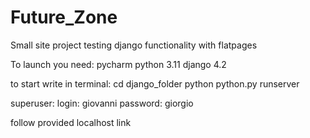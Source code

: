 # Future_Zone
Small site project testing django functionality with flatpages

To launch you need: 
pycharm
python 3.11
django 4.2

to start write in terminal:
cd django_folder
python python.py runserver

superuser:
login:      giovanni
password:   giorgio

follow provided localhost link
